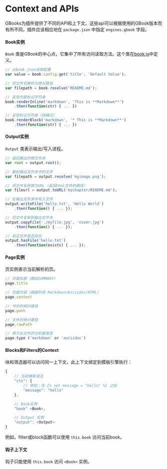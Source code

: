 # Context and APIs

GBooks为插件提供了不同的API和上下文。这些api可以根据使用的GBook版本而有所不同，插件应该相应地在 `package.json` 中指定 `engines.gbook` 字段。

#### Book实例

`Book` 类是GBook的中心点，它集中了所有访问读取方法。这个类在[book.js](https://github.com/54dxs/gbook/blob/master/lib/book.js)中定义。

```js
// 从book.json读取配置
var value = book.config.get('title', 'Default Value');

// 将文件名解析为绝对路径
var filepath = book.resolve('README.md');

// 呈现内联标记字符串
book.renderInline('markdown', 'This is **Markdown**')
    .then(function(str) { ... })

// 呈现标记字符串（块模式）
book.renderBlock('markdown', '* This is **Markdown**')
    .then(function(str) { ... })
```

#### Output实例

`Output` 类表示输出/写入进程。

```js
// 返回输出的根文件夹
var root = output.root();

// 解析输出文件夹中的文件
var filepath = output.resolve('myimage.png');

// 将文件名转换为URL（返回html文件的路径）
var fileurl = output.toURL('mychapter/README.md');

// 在输出文件夹中写入文件
output.writeFile('hello.txt', 'Hello World')
    .then(function() { ... });

// 将文件复制到输出文件夹
output.copyFile('./myfile.jpg', 'cover.jpg')
    .then(function() { ... });

// 验证文件是否存在
output.hasFile('hello.txt')
    .then(function(exists) { ... });
```

#### Page实例

页实例表示当前解析的页。

```js
// 页面标题（摘自SUMMARY）
page.title

// 页面内容（根据阶段 Markdown/Asciidoc/HTML）
page.content

// 书中的相对路径
page.path

// 文件的绝对路径
page.rawPath

// 用于此文件的分析器类型
page.type ('markdown' or 'asciidoc')
```

#### Blocks和Filters的Context

块和筛选器可以访问同一上下文，此上下文绑定到模板引擎执行：

```js
{
    // 当前模板语法
    "ctx": {
        // 例如：在 {% set message = "hello" %} 之后
        "message": "hello"
    },

    // Book实例
    "book" <Book>,

    // Output 实例
    "output": <Output>
}
```

例如，filter或block函数可以使用 `this.book` 访问当前book。

#### 钩子上下文

钩子只能使用 `this.book` 访问 `<Book>` 实例。
